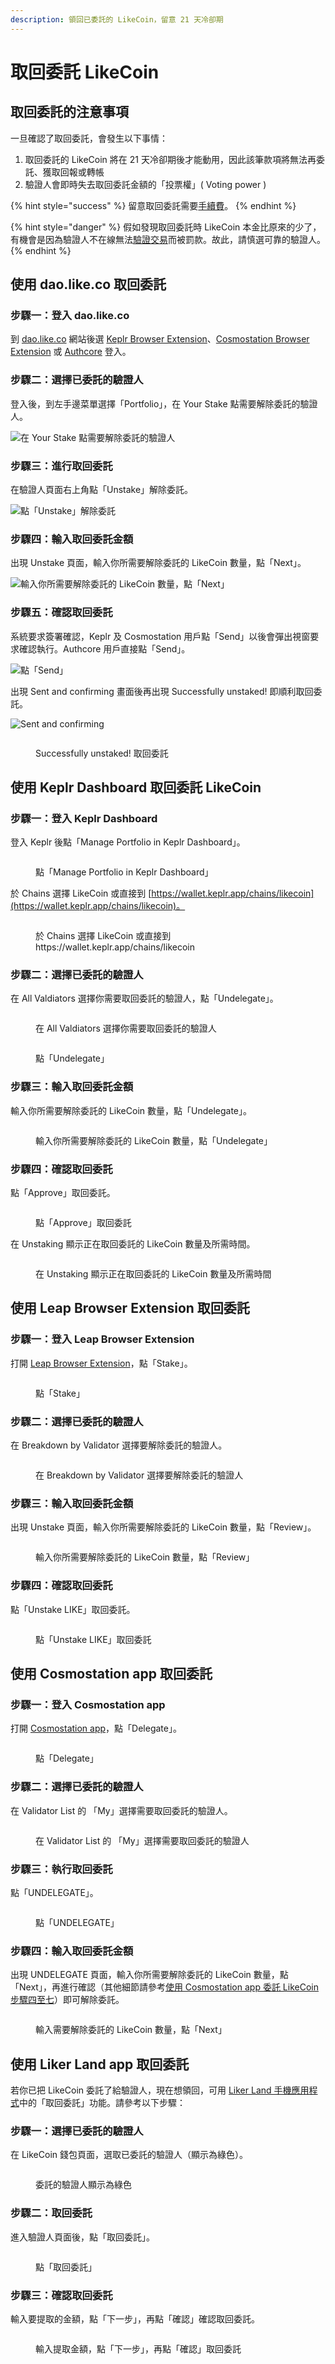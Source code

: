 ```yaml
---
description: 領回已委託的 LikeCoin，留意 21 天冷卻期
---
```


# 取回委託 LikeCoin

## 取回委託的注意事項

一旦確認了取回委託，會發生以下事情：

1. 取回委託的 LikeCoin 將在 21 天冷卻期後才能動用，因此該筆款項將無法再委託、獲取回報或轉帳
2. 驗證人會即時失去取回委託金額的「投票權」( Voting power )

{% hint style="success" %}
留意取回委託需要[手續費](../wallet/transaction-fee.md)。
{% endhint %}

{% hint style="danger" %}
假如發現取回委託時 LikeCoin 本金比原來的少了，有機會是因為驗證人不在線無法[驗證交易](../../user-guide/background.md#9e68)而被罰款。故此，請慎選可靠的驗證人。
{% endhint %}

## 使用 dao.like.co 取回委託 <a href="#undelegate-via-dao.like.co" id="undelegate-via-dao.like.co"></a>

### 步驟一：登入 dao.like.co

到 [dao.like.co](https://dao.like.co/) 網站後選 [Keplr Browser Extension](../wallet/keplr/)、[Cosmostation Browser Extension](../wallet/cosmostation/) 或 [Authcore](../../user-guide/liker-id/register/) 登入。

### 步驟二：選擇已委託的驗證人

登入後，到左手邊菜單選擇「Portfolio」，在 Your Stake 點需要解除委託的驗證人。

![在 Your Stake 點需要解除委託的驗證人](<../../.gitbook/assets/dao.like.co unstake 01.png>)

### 步驟三：進行取回委託

在驗證人頁面右上角點「Unstake」解除委託。

![點「Unstake」解除委託](<../../.gitbook/assets/dao.like.co unstake 02.png>)

### 步驟四：輸入取回委託金額

出現 Unstake 頁面，輸入你所需要解除委託的 LikeCoin 數量，點「Next」。

![輸入你所需要解除委託的 LikeCoin 數量，點「Next」](<../../.gitbook/assets/dao.like.co unstake 03.png>)

### 步驟五：確認取回委託

系統要求簽署確認，Keplr 及 Cosmostation 用戶點「Send」以後會彈出視窗要求確認執行。Authcore 用戶直接點「Send」。

![點「Send」](<../../.gitbook/assets/dao.like.co unstake 04.png>)

出現 Sent and confirming 畫面後再出現 Successfully unstaked! 即順利取回委託。

<div>

<img src="../../.gitbook/assets/dao.like.co unstake 05.png" alt="Sent and confirming">

 

<figure><img src="../../.gitbook/assets/dao.like.co unstake 06.png" alt=""><figcaption><p>Successfully unstaked! 取回委託</p></figcaption></figure>

</div>

## 使用 Keplr Dashboard 取回委託 LikeCoin

### 步驟一：登入 Keplr Dashboard

登入 Keplr 後點「Manage Portfolio in Keplr Dashboard」。

<figure><img src="../../.gitbook/assets/Keplr Dashboard.png" alt=""><figcaption><p>點「Manage Portfolio in Keplr Dashboard」</p></figcaption></figure>

於 Chains 選擇 LikeCoin 或直接到 [https://wallet.keplr.app/chains/likecoin](https://wallet.keplr.app/chains/likecoin)。

<figure><img src="../../.gitbook/assets/Keplr Dashboard Dekegate 1.png" alt=""><figcaption><p>於 Chains 選擇 LikeCoin 或直接到 https://wallet.keplr.app/chains/likecoin</p></figcaption></figure>

### 步驟二：選擇已委託的驗證人

在 All Valdiators 選擇你需要取回委託的驗證人，點「Undelegate」。

<figure><img src="../../.gitbook/assets/Keplr Dashboard Dekegate 2.png" alt=""><figcaption><p>在 All Valdiators 選擇你需要取回委託的驗證人</p></figcaption></figure>

<figure><img src="../../.gitbook/assets/Keplr Dashboard Undelegate 1.png" alt=""><figcaption><p>點「Undelegate」</p></figcaption></figure>

### 步驟三：輸入取回委託金額

輸入你所需要解除委託的 LikeCoin 數量，點「Undelegate」。

<figure><img src="../../.gitbook/assets/Keplr Dashboard Undelegate 2.png" alt=""><figcaption><p>輸入你所需要解除委託的 LikeCoin 數量，點「Undelegate」</p></figcaption></figure>

### 步驟四：確認取回委託

點「Approve」取回委託。

<figure><img src="../../.gitbook/assets/Keplr Dashboard Undelegate 3.png" alt=""><figcaption><p>點「Approve」取回委託</p></figcaption></figure>

在 Unstaking 顯示正在取回委託的 LikeCoin 數量及所需時間。

<figure><img src="../../.gitbook/assets/Keplr Dashboard Undelegate 4.png" alt=""><figcaption><p>在 Unstaking 顯示正在取回委託的 LikeCoin 數量及所需時間</p></figcaption></figure>

## 使用 Leap Browser Extension 取回委託 <a href="#undelegate-via-leap" id="undelegate-via-leap"></a>

### 步驟一：登入 Leap Browser Extension

打開 [Leap Browser Extension](../wallet/leap/)，點「Stake」。

<figure><img src="../../.gitbook/assets/leap delegate 1.png" alt=""><figcaption><p>點「Stake」</p></figcaption></figure>

### 步驟二：選擇已委託的驗證人

在 Breakdown by Validator 選擇要解除委託的驗證人。

<figure><img src="../../.gitbook/assets/leap redelegate 1.png" alt=""><figcaption><p>在 Breakdown by Validator 選擇要解除委託的驗證人</p></figcaption></figure>

### 步驟三：輸入取回委託金額

出現 Unstake 頁面，輸入你所需要解除委託的 LikeCoin 數量，點「Review」。

<figure><img src="../../.gitbook/assets/leap undelegate 1.png" alt=""><figcaption><p>輸入你所需要解除委託的 LikeCoin 數量，點「Review」</p></figcaption></figure>

### 步驟四：確認取回委託

點「Unstake LIKE」取回委託。

<figure><img src="../../.gitbook/assets/leap undelegate 2.png" alt=""><figcaption><p>點「Unstake LIKE」取回委託</p></figcaption></figure>

## 使用 Cosmostation app 取回委託 <a href="#undelegate-via-cosmostation-app" id="undelegate-via-cosmostation-app"></a>

### 步驟一：登入 Cosmostation app

打開 [Cosmostation app](../wallet/cosmostation-mobile/)，點「Delegate」。

<figure><img src="../../.gitbook/assets/Cosmostation mobile delegate 1.png" alt=""><figcaption><p>點「Delegate」</p></figcaption></figure>

### 步驟二：選擇已委託的驗證人

在 Validator List 的 「My」選擇需要取回委託的驗證人。

<figure><img src="../../.gitbook/assets/Cosmostation mobile undelegate 1.png" alt=""><figcaption><p>在 Validator List 的 「My」選擇需要取回委託的驗證人</p></figcaption></figure>

### 步驟三：執行取回委託

點「UNDELEGATE」。

<figure><img src="../../.gitbook/assets/Cosmostation mobile undelegate 2.png" alt=""><figcaption><p>點「UNDELEGATE」</p></figcaption></figure>

### 步驟四：輸入取回委託金額

出現 UNDELEGATE 頁面，輸入你所需要解除委託的 LikeCoin 數量，點「Next」，再進行確認（其他細節請參考[使用 Cosmostation app 委託 LikeCoin 步驟四至七](delegation-of-likecoin.md#bu-zhou-si-shu-ru-wei-tuo-jin-e-1)）即可解除委託。

<figure><img src="../../.gitbook/assets/Cosmostation mobile undelegate 3.png" alt=""><figcaption><p>輸入需要解除委託的 LikeCoin 數量，點「Next」</p></figcaption></figure>

## 使用 Liker Land app 取回委託 <a href="#undelegate-via-liker-land" id="undelegate-via-liker-land"></a>

若你已把 LikeCoin 委託了給驗證人，現在想領回，可用 [Liker Land 手機應用程式](../../user-guide/liker-land/download.md)中的「取回委託」功能。請參考以下步驟：

### 步驟一：選擇已委託的驗證人

在 LikeCoin 錢包頁面，選取已委託的驗證人（顯示為綠色）。

<figure><img src="../../.gitbook/assets/undelegate 1.png" alt=""><figcaption><p>委託的驗證人顯示為綠色</p></figcaption></figure>

### 步驟二：取回委託

進入驗證人頁面後，點「取回委託」。

<figure><img src="../../.gitbook/assets/undelegate 2.png" alt=""><figcaption><p>點「取回委託」</p></figcaption></figure>

### 步驟三：確認取回委託

輸入要提取的金額，點「下一步」，再點「確認」確認取回委託。

<figure><img src="../../.gitbook/assets/undelegate 3.png" alt=""><figcaption><p>輸入提取金額，點「下一步」，再點「確認」取回委託</p></figcaption></figure>
